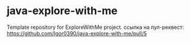 # java-explore-with-me

Template repository for ExploreWithMe project.
ссылка на пул-реквест:
https://github.com/Igor0390/java-explore-with-me/pull/5
